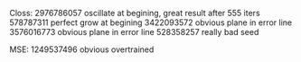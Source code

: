 Closs:
2976786057 oscillate at begining, great result after 555 iters
578787311 perfect grow at begining
3422093572 obvious plane in error line
3576016773 obvious plane in error line
528358257 really bad seed

MSE:
1249537496 obvious overtrained
